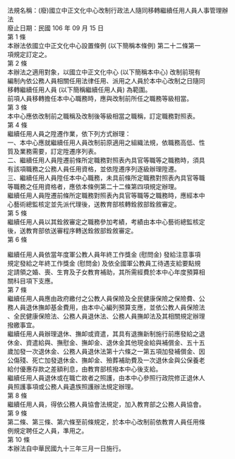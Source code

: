 法規名稱：(廢)國立中正文化中心改制行政法人隨同移轉繼續任用人員人事管理辦法  
廢止日期：民國 106 年 09 月 15 日  
第 1 條  
本辦法依國立中正文化中心設置條例 (以下簡稱本條例) 第二十二條第一  
項規定訂定之。  
第 2 條  
本辦法之適用對象，以國立中正文化中心 (以下簡稱本中心) 改制前現有  
編制內依公務人員相關任用法律任用、派用之人員於本中心改制之日隨同  
移轉繼續任用人員 (以下簡稱繼續任用人員) 為範圍。  
前項人員移轉擔任本中心職務時，應與改制前所任之職務等級相當。  
第 3 條  
本中心應依改制前之職稱及改制後等級相當之職稱，訂定職務對照表。  
第 4 條  
繼續任用人員之陞遷作業，依下列方式辦理：  
一、本中心應就繼續任用人員改制前原適用之組織法規，依職務高低、性  
質及業務需要，訂定陞遷序列表。  
二、繼續任用人員陞遷前條所定職務對照表內具官等職等之職務時，須具  
有該項職務之公務人員任用資格，並依陞遷序列逐級辦理陞遷。  
三、繼續任用人員陞任本中心職務，未具前條所定職務對照表內具官等職  
等職務之任用資格者，應依本條例第二十二條第四項規定辦理。  
繼續任用人員陞遷前條所定職務對照表內具官等職等之職務時，應經本中  
心藝術總監核定並先派代理後，送教育部核轉銓敘部銓敘審定。  
第 5 條  
繼續任用人員以其銓敘審定之職務參加考績，考績由本中心藝術總監核定  
後，送教育部依送審程序轉送銓敘部銓敘審定。  
第 6 條  


繼續任用人員依當年度軍公教人員年終工作獎金 (慰問金) 發給注意事項  
規定發給之年終工作獎金 (慰問金) 及依全國軍公教員工待遇支給要點規  
定請領之婚、喪、生育及子女教育補助，其所需經費於本中心年度預算相  
關科目項下支應。  
第 7 條  
繼續任用人員應由政府繳付之公教人員保險及全民健康保險之保險費、公  
務人員退休撫卹基金費用，由本中心編列預算支應，並依公教人員保險法  
、全民健康保險法、公務人員退休法、公務人員撫卹法及其相關規定辦理  
撥繳事宜。  
繼續任用人員辦理退休、撫卹或資遣，其具有退撫新制施行前應發給之退  
休金、資遣給與、撫慰金、撫卹金、退休金其他現金給與補償金、五十五  
歲加發一次退休金、公務人員退休法第十六條之一第五項加發補償金、因  
公傷殘、死亡加發退休金、撫卹金、殮葬補助費及一次退休金與公保養老  
給付優惠存款之差額利息，由教育部核撥本中心後支給。  
繼續任用人員退休或在職亡故者之照護，由本中心參照行政院修正退休人  
員照護事項或公務人員遺族照護辦法規定辦理。  
第 8 條  
繼續任用人員，得依公務人員協會法規定，加入教育部之公務人員協會。  
第 9 條  
第二條、第三條、第六條至前條規定，於本中心改制前依教育人員任用條  
例規定聘任之人員，準用之。  
第 10 條  
本辦法自中華民國九十三年三月一日施行。  


